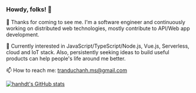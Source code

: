 ### Howdy, folks! 👋

🌱 Thanks for coming to see me. I'm a software engineer and continuously working on distributed web technologies, mostly contribute to API/Web app development.

💬 Currently interested in JavaScript/TypeScript/Node.js, Vue.js, Serverless, cloud and IoT stack. Also, persistently seeking ideas to build useful products can help people's life around me better.

📫 How to reach me: tranduchanh.ms@gmail.com

[![hanhdt's GitHub stats](https://github-readme-stats.vercel.app/api?username=hanhdt&theme=dracula&show_icons=true&count_private=true)](https://github.com/hanhdt/hanhdt/blob/main/README.md)
